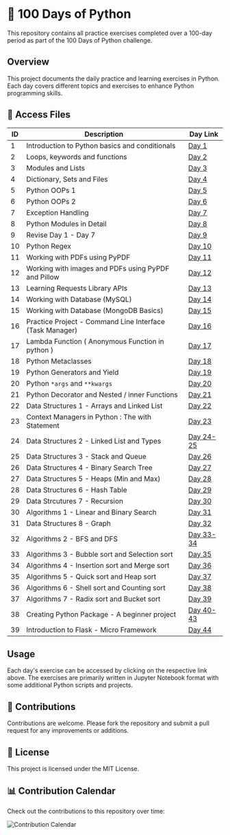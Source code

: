 <!-- # 100DayOfPython
This repo will contain all practice exercises I do in the 100 days time period -->

#  🐍 100 Days of Python

This repository contains all practice exercises completed over a 100-day period as part of the 100 Days of Python challenge.

## Overview

This project documents the daily practice and learning exercises in Python. Each day covers different topics and exercises to enhance Python programming skills.

## 📂 Access Files

| ID  | Description                                                     | Day Link                                                                      |
|-----|-----------------------------------------------------------------|-------------------------------------------------------------------------------|
| 1   | Introduction to Python basics and conditionals                  | [Day 1](https://github.com/HeyBuddy-NSK/100DayOfPython/blob/main/Day_1.ipynb) |
| 2   | Loops, keywords and functions                                   | [Day 2](https://github.com/HeyBuddy-NSK/100DayOfPython/blob/main/Day_2.ipynb) |
| 3   | Modules and Lists                                               | [Day 3](https://github.com/HeyBuddy-NSK/100DayOfPython/blob/main/Day_3.ipynb) |
| 4   | Dictionary, Sets and Files                                      | [Day 4](https://github.com/HeyBuddy-NSK/100DayOfPython/blob/main/Day_4.ipynb) |
| 5   | Python OOPs 1                                                   | [Day 5](https://github.com/HeyBuddy-NSK/100DayOfPython/blob/main/Day_5.ipynb) |
| 6   | Python OOPs 2                                                   | [Day 6](https://github.com/HeyBuddy-NSK/100DayOfPython/blob/main/Day_6.ipynb) |
| 7   | Exception Handling                                              | [Day 7](https://github.com/HeyBuddy-NSK/100DayOfPython/blob/main/Day_7.ipynb) |
| 8   | Python Modules in Detail                                        | [Day 8](https://github.com/HeyBuddy-NSK/100DayOfPython/blob/main/Day_8.ipynb) |
| 9   | Revise Day 1 - Day 7                                            | [Day 9](https://github.com/HeyBuddy-NSK/100DayOfPython/blob/main/Day_9.ipynb) |
| 10  | Python Regex                                                    | [Day 10](https://github.com/HeyBuddy-NSK/100DayOfPython/blob/main/Day_10.ipynb)   |
| 11  | Working with PDFs using PyPDF                                   | [Day 11](https://github.com/HeyBuddy-NSK/100DayOfPython/tree/main/Day_11)                 |
| 12  | Working with images and PDFs using PyPDF and Pillow             | [Day 12](https://github.com/HeyBuddy-NSK/100DayOfPython/tree/main/Day_12)         |
| 13  | Learning Requests Library APIs                                  | [Day 13](https://github.com/HeyBuddy-NSK/100DayOfPython/tree/main/Day_13)                       |
| 14  | Working with Database (MySQL)                                   | [Day 14](https://github.com/HeyBuddy-NSK/100DayOfPython/tree/main/Day_14)                                   |
| 15  | Working with Database (MongoDB Basics)                          | [Day 15](https://github.com/HeyBuddy-NSK/100DayOfPython/tree/main/Day_15)                                 |
| 16  | Practice Project - Command Line Interface (Task Manager)        | [Day 16](https://github.com/HeyBuddy-NSK/100DayOfPython/tree/main/Day_16%20(%20Task%20%20Manager%20CLI%20))              |
| 17  | Lambda Function ( Anonymous Function in python )                | [Day 17](https://github.com/HeyBuddy-NSK/100DayOfPython/tree/main/Day_17) |
| 18  | Python Metaclasses                                              | [Day 18](https://github.com/HeyBuddy-NSK/100DayOfPython/tree/main/Day_18) |
| 19  | Python Generators and Yield                                     | [Day 19](https://github.com/HeyBuddy-NSK/100DayOfPython/tree/main/Day_19) |
| 20  | Python `*args` and `**kwargs`                                   | [Day 20](https://github.com/HeyBuddy-NSK/100DayOfPython/tree/main/Day_20) |
| 21  | Python Decorator and Nested / inner Functions                   | [Day 21](https://github.com/HeyBuddy-NSK/100DayOfPython/blob/main/Day_21) |
| 22  | Data Structures 1 - Arrays and Linked List                      | [Day 22](https://github.com/HeyBuddy-NSK/100DayOfPython/tree/main/Day_22) |
| 23  | Context Managers in Python : The with Statement                 | [Day 23](https://github.com/HeyBuddy-NSK/100DayOfPython/tree/main/Day_23) |
| 24  | Data Structures 2 - Linked List and Types                       | [Day 24-25](https://github.com/HeyBuddy-NSK/100DayOfPython/tree/main/Day_24%20and%2025) |  
| 25  | Data Structures 3 - Stack and Queue				| [Day 26](https://github.com/HeyBuddy-NSK/100DayOfPython/tree/main/Day_26) |
| 26  | Data Structures 4 - Binary Search Tree                          | [Day 27](https://github.com/HeyBuddy-NSK/100DayOfPython/tree/main/Day_27) |
| 27  | Data Structures 5 - Heaps (Min and Max)                         | [Day 28](https://github.com/HeyBuddy-NSK/100DayOfPython/tree/main/Day_28) |
| 28  | Data Structures 6 - Hash Table                                  | [Day 29](https://github.com/HeyBuddy-NSK/100DayOfPython/tree/main/Day_29) |
| 29  | Data Strcutures 7 - Recursion                                   | [Day 30](https://github.com/HeyBuddy-NSK/100DayOfPython/tree/main/Day_30) |
| 30  | Algorithms 1 - Linear and Binary Search                         | [Day 31](https://github.com/HeyBuddy-NSK/100DayOfPython/tree/main/Day_31) |
| 31  | Data Structures 8 - Graph                                       | [Day 32](https://github.com/HeyBuddy-NSK/100DayOfPython/tree/main/Day_32) |
| 32  | Algorithms 2 - BFS and DFS                                      | [Day 33-34](https://github.com/HeyBuddy-NSK/100DayOfPython/tree/main/Day_33_34)|
| 33  | Algorithms 3 - Bubble sort and Selection sort                   | [Day 35](https://github.com/HeyBuddy-NSK/100DayOfPython/tree/main/Day_35) |
| 34  | Algorithms 4 - Insertion sort and Merge sort                    | [Day 36](https://github.com/HeyBuddy-NSK/100DayOfPython/tree/main/Day_36) |
| 35  | Algorithms 5 - Quick sort and Heap sort 			| [Day 37](https://github.com/HeyBuddy-NSK/100DayOfPython/tree/main/Day_37) |
| 36  | Algorithms 6 - Shell sort and Counting sort                     | [Day 38](https://github.com/HeyBuddy-NSK/100DayOfPython/tree/main/Day_38) |
| 37  | Algorithms 7 - Radix sort and Bucket sort                       | [Day 39](https://github.com/HeyBuddy-NSK/100DayOfPython/tree/main/Day_39) |
| 38  | Creating Python Package - A beginner project                    | [Day 40-43](https://github.com/HeyBuddy-NSK/python-dsalgo/tree/main)      |
| 39  | Introduction to Flask - Micro Framework                         | [Day 44](https://github.com/HeyBuddy-NSK/100DayOfPython/tree/main/Day_44) |

##  Usage

Each day's exercise can be accessed by clicking on the respective link above. The exercises are primarily written in Jupyter Notebook format with some additional Python scripts and projects.

## 🤝 Contributions

Contributions are welcome. Please fork the repository and submit a pull request for any improvements or additions.

## 📄 License

This project is licensed under the MIT License.

## 📊 Contribution Calendar

Check out the contributions to this repository over time:

![Contribution Calendar](https://ghchart.rshah.org/HeyBuddy-NSK)


